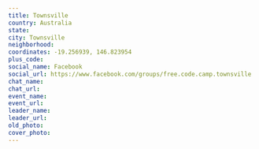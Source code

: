```yaml
---
title: Townsville
country: Australia
state: 
city: Townsville
neighborhood: 
coordinates: -19.256939, 146.823954
plus_code:
social_name: Facebook
social_url: https://www.facebook.com/groups/free.code.camp.townsville
chat_name:
chat_url:
event_name:
event_url:
leader_name:
leader_url:
old_photo: 
cover_photo:
---
```

